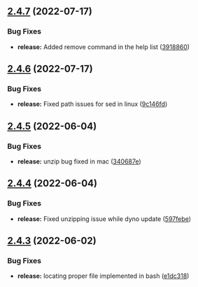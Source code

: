 ## [2.4.7](https://github.com/ashindiano/dyno/compare/v2.4.6...v2.4.7) (2022-07-17)


### Bug Fixes

* **release:** Added remove command in the help list ([3918860](https://github.com/ashindiano/dyno/commit/3918860a8f5e25b4c3c98d5bd24d1bc72b534ce8))



## [2.4.6](https://github.com/ashindiano/dyno/compare/v2.4.5...v2.4.6) (2022-07-17)


### Bug Fixes

* **release:** Fixed path issues for sed in linux ([9c146fd](https://github.com/ashindiano/dyno/commit/9c146fdf5782a3e6503011e437cadaf3059a8a0b))



## [2.4.5](https://github.com/ashindiano/dyno/compare/v2.4.4...v2.4.5) (2022-06-04)


### Bug Fixes

* **release:** unzip bug fixed in mac ([340687e](https://github.com/ashindiano/dyno/commit/340687e2d8059b18f1a833662a0bbc289459a729))



## [2.4.4](https://github.com/ashindiano/dyno/compare/v2.4.3...v2.4.4) (2022-06-04)


### Bug Fixes

* **release:** Fixed unzipping issue while dyno update ([597febe](https://github.com/ashindiano/dyno/commit/597febec3985a2ca69bafed0e71ec194ef7f31cc))



## [2.4.3](https://github.com/ashindiano/dyno/compare/v2.4.2...v2.4.3) (2022-06-02)


### Bug Fixes

* **release:** locating proper file implemented in bash ([e1dc318](https://github.com/ashindiano/dyno/commit/e1dc318c82aff6c658996c0f9b40d9d19da8619d))



